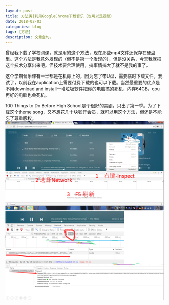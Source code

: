 ```yaml
---
layout: post
title: 方法类|利用GoogleChrome下载音乐（也可以是视频）
date: 2018-02-03
categories: blog
tags: [方法]
description: 文章金句。
---
```


曾经我下载了学校网课，就是用的这个方法，现在那些mp4文件还保存在硬盘里。这个方法是我意外发现的（但不是第一个发现的），但是没关系，今天我就把这个技术分享出来吧。但技术要合理使用，搞事情搞大了就不是我的事了。

这个学期音乐课有一半都是在机房上的，因为忘了带U盘，需要临时下载文件。我试了，以前我在application上需要付费下载的也可以下载。当然最重要的优点是不用download and install一堆垃圾软件把你的电脑搞的死机，内存64GB，cpu再好的电脑也会死机。

100 Things to Do Before High School是个很好的美剧，只出了第一季。为了下载这个theme song，又不想花几十块钱开会员，就可以用这个方法，但还是不能忘了尊重版权。
![Image text](https://raw.githubusercontent.com/GeorgeZhangJr/blog/master/p01.png)
![Image text](https://raw.githubusercontent.com/GeorgeZhangJr/blog/master/p02.png)
